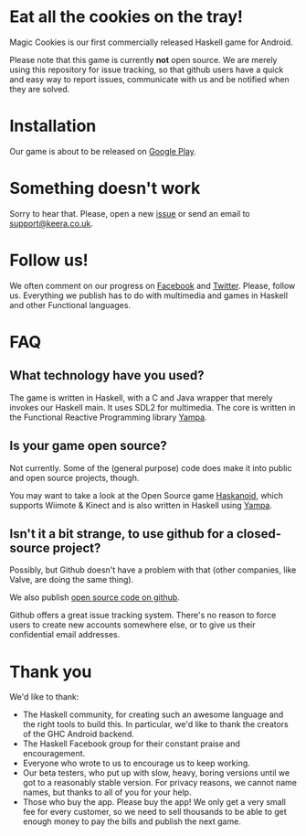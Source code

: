# Eat all the cookies on the tray!

Magic Cookies is our first commercially released Haskell game for Android.

Please note that this game is currently **not** open source. We are merely using this repository for issue tracking, so that github users have a quick and easy way to report issues, communicate with us and be notified when they are solved.

# Installation
Our game is about to be released on [Google Play](https://play.google.com/store/apps/details?id=uk.co.keera.games.magiccookies).

# Something doesn't work
Sorry to hear that. Please, open a new [issue](https://github.com/keera-studios/magic-cookies/issues/new) or send an email to [support@keera.co.uk](mailto:support@keera.co.uk).

# Follow us!
We often comment on our progress on [Facebook](http://facebook.com/keerastudios) and [Twitter](http://twitter.com/KeeraStudios). Please, follow us. Everything we publish has to do with multimedia and games in Haskell and other Functional languages.

# FAQ
## What technology have you used?
The game is written in Haskell, with a C and Java wrapper that merely invokes our Haskell main. It uses SDL2 for multimedia. The core is written in the Functional Reactive Programming library [Yampa](http://github.com/ivanperez-keera/Yampa).

## Is your game open source?
Not currently. Some of the (general purpose) code does make it into public and open source projects, though.

You may want to take a look at the Open Source game [Haskanoid](http://github.com/ivanperez-keera/haskanoid), which supports Wiimote & Kinect and is also written in Haskell using [Yampa](http://github.com/ivanperez-keera/Yampa).

## Isn't it a bit strange, to use github for a closed-source project?
Possibly, but Github doesn't have a problem with that (other companies, like Valve, are doing the same thing).

We also publish [open source code on github](https://github.com/keera-studios).

Github offers a great issue tracking system. There's no reason to force users to create new accounts somewhere else, or to give us their confidential email addresses.

# Thank you
We'd like to thank:
* The Haskell community, for creating such an awesome language and the right tools to build this. In particular, we'd like to thank the creators of the GHC Android backend.
* The Haskell Facebook group for their constant praise and encouragement.
* Everyone who wrote to us to encourage us to keep working.
* Our beta testers, who put up with slow, heavy, boring versions until we got to a reasonably stable version. For privacy reasons, we cannot name names, but thanks to all of you for your help.
* Those who buy the app. Please buy the app! We only get a very small fee for every customer, so we need to sell thousands to be able to get enough money to pay the bills and publish the next game.
